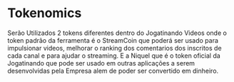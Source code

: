 # Tokenomics
Serão Utilizados 2 tokens diferentes dentro do Jogatinando Videos onde o token padrão da ferramenta é o StreamCoin que poderá ser usado para impulsionar videos, melhorar o ranking dos comentarios dos inscritos de cada canal e para ajudar o streaming. E a Niquel que é o token oficial da Jogatinando que pode ser usado em outras aplicações a serem desenvolvidas pela Empresa alem de poder ser convertido em dinheiro.
